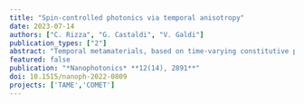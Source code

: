 ```yaml
---
title: "Spin-controlled photonics via temporal anisotropy"
date: 2023-07-14
authors: ["C. Rizza", "G. Castaldi", "V. Galdi"]
publication_types: ["2"]
abstract: "Temporal metamaterials, based on time-varying constitutive properties, offer new exciting possibilities for advanced ﬁeld manipulations. In this study, we explore the capabilities of anisotropic temporal slabs, which rely on abrupt changes in time from isotropic to anisotropic response (and vice versa). Our ﬁndings show that these platforms can effectively manipulate the wave-spin dimension, allowing for a range of intriguing spin-controlled photonic operations. We demonstrate these capabilities through examples of spin-dependent analog computing and spin–orbit interaction effects for vortex generation. These results provide new insights into the ﬁeld of temporal metamaterials, and suggest potential applications in communications, optical processing and quantum technologies."
featured: false
publication: "*Nanophotonics* **12(14), 2891**"
doi: 10.1515/nanoph-2022-0809
projects: ['TAME','COMET']
---
```

